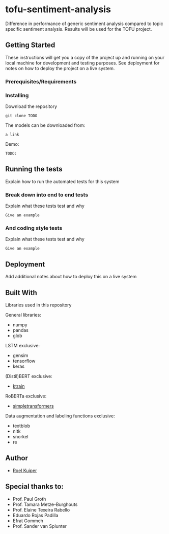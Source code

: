# tofu-sentiment-analysis

Difference in performance of generic sentiment analysis compared to topic specific sentiment analysis. Results will be used for the TOFU project.

## Getting Started

These instructions will get you a copy of the project up and running on your local machine for development and testing purposes. See deployment for notes on how to deploy the project on a live system.

### Prerequisites/Requirements





### Installing

Download the repository

```
git clone TODO
```

The models can be downloaded from:

```
a link
```

Demo:
```
TODO:
```

## Running the tests

Explain how to run the automated tests for this system

### Break down into end to end tests

Explain what these tests test and why

```
Give an example
```

### And coding style tests

Explain what these tests test and why

```
Give an example
```

## Deployment

Add additional notes about how to deploy this on a live system

## Built With

Libraries used in this repository

General libraries:

* numpy
* pandas
* glob

LSTM exclusive:

* gensim
* tensorflow
* keras

(Distil)BERT exclusive:

* [ktrain](https://github.com/ktrain)


RoBERTa exclusive:

* [simpletransformers](https://github.com/simpletransformers)


Data augmentation and labeling functions exclusive:

* textblob
* nltk
* snorkel
* re

## Author

* [Roel Kuiper](https://github.com/roel-kuiper)


## Special thanks to:

* Prof. Paul Groth
* Prof. Tamara Metze-Burghouts
* Prof. Elaine Texeira Rabello
* Eduardo Rojas Padilla
* Efrat Gommeh
* Prof. Sander van Splunter
